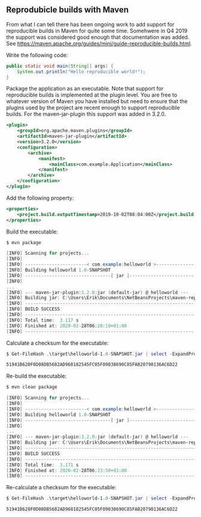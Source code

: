 ## Reprodubicle builds with Maven
From what I can tell there has been ongoing work to add support for reproducible builds in Maven for quite some time. Somehwere in Q4 2019 the support was considered good enough that documentation was added. See https://maven.apache.org/guides/mini/guide-reproducible-builds.html.


Write the following code:
```Java
public static void main(String[] args) {
    System.out.println("Hello reproducible world!");
}
```

Package the application as an executable. Note that support for reproducible builds is implemented at the plugin level. You are free to whatever version of Maven you have installed but need to ensure that the plugins used by the project are recent enough to support reproducible builds. For the maven-jar-plugin this support was added in 3.2.0.
```XML
<plugin>
    <groupId>org.apache.maven.plugins</groupId>
    <artifactId>maven-jar-plugin</artifactId>
    <version>3.2.0</version>
    <configuration>
        <archive>
            <manifest>
                <mainClass>com.example.Application</mainClass>
            </manifest>
        </archive>
    </configuration>
</plugin>
```

Add the following property:
```XML
<properties>
    <project.build.outputTimestamp>2019-10-02T08:04:00Z</project.build.outputTimestamp>
</properties>
```

Build the executable:
```Powershell
$ mvn package

[INFO] Scanning for projects...
[INFO]
[INFO] -----------------------< com.example:helloworld >-----------------------
[INFO] Building helloworld 1.0-SNAPSHOT
[INFO] --------------------------------[ jar ]---------------------------------
[INFO]
...
[INFO] --- maven-jar-plugin:3.2.0:jar (default-jar) @ helloworld ---
[INFO] Building jar: C:\Users\Erik\Documents\NetBeansProjects\maven-reproducible-builds\helloworld\target\helloworld-1.0-SNAPSHOT.jar
[INFO] ------------------------------------------------------------------------
[INFO] BUILD SUCCESS
[INFO] ------------------------------------------------------------------------
[INFO] Total time:  3.117 s
[INFO] Finished at: 2020-02-28T06:20:10+01:00
[INFO] ------------------------------------------------------------------------
```

Calculate a checksum for the executable:
```Powershell
$ Get-FileHash .\target\helloworld-1.0-SNAPSHOT.jar | select -ExpandProperty Hash

51941B620F0D08DB5682AD968182545FC05F09038690C85FAB20790136AC6D22
```

Re-build the executable:
```Powershell
$ mvn clean package

[INFO] Scanning for projects...
[INFO]
[INFO] -----------------------< com.example:helloworld >-----------------------
[INFO] Building helloworld 1.0-SNAPSHOT
[INFO] --------------------------------[ jar ]---------------------------------
[INFO]
...
[INFO] --- maven-jar-plugin:3.2.0:jar (default-jar) @ helloworld ---
[INFO] Building jar: C:\Users\Erik\Documents\NetBeansProjects\maven-reproducible-builds\helloworld\target\helloworld-1.0-SNAPSHOT.jar
[INFO] ------------------------------------------------------------------------
[INFO] BUILD SUCCESS
[INFO] ------------------------------------------------------------------------
[INFO] Total time:  3.171 s
[INFO] Finished at: 2020-02-28T06:23:50+01:00
[INFO] ------------------------------------------------------------------------
```

Re-calculate a checksum for the executable:
```Powershell
$ Get-FileHash .\target\helloworld-1.0-SNAPSHOT.jar | select -ExpandProperty Hash

51941B620F0D08DB5682AD968182545FC05F09038690C85FAB20790136AC6D22
```